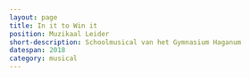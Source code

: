 ```yaml
---
layout: page
title: In it to Win it
position: Muzikaal Leider
short-description: Schoolmusical van het Gymnasium Haganum
datespan: 2018
category: musical
---
```

